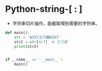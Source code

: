 # Python-string-[ : ]

- 字符串切片操作，能截取得到需要的字符串。

```python
def main():
    str = 'WZXY王乃醒WZXY'
    str2 = str[4:7]  # 王乃醒
    print(str2)


if __name__ == '__main__':
    main()

```

